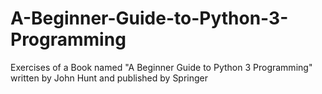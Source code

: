 # A-Beginner-Guide-to-Python-3-Programming
Exercises of a Book named "A Beginner Guide to Python 3 Programming" written by John Hunt and published by Springer
